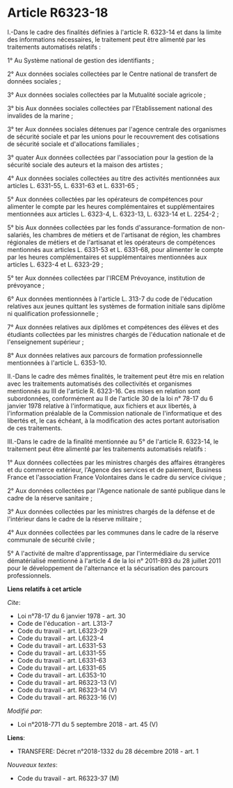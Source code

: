 # Article R6323-18

I.-Dans le cadre des finalités définies à l'article R. 6323-14 et dans la limite des informations nécessaires, le traitement
peut être alimenté par les traitements automatisés relatifs :

1° Au Système national de gestion des identifiants ;

2° Aux données sociales collectées par le Centre national de transfert de données sociales ;

3° Aux données sociales collectées par la Mutualité sociale agricole ;

3° bis Aux données sociales collectées par l'Etablissement national des invalides de la marine ;

3° ter Aux données sociales détenues par l'agence centrale des organismes de sécurité sociale et par les unions pour le
recouvrement des cotisations de sécurité sociale et d'allocations familiales ;

3° quater Aux données collectées par l'association pour la gestion de la sécurité sociale des auteurs et la maison des
artistes ;

4° Aux données sociales collectées au titre des activités mentionnées aux articles L. 6331-55, L. 6331-63 et L. 6331-65 ;

5° Aux données collectées par les opérateurs de compétences pour alimenter le compte par les heures complémentaires et
supplémentaires mentionnées aux articles L. 6323-4, L. 6323-13, L. 6323-14 et L. 2254-2 ;

5° bis Aux données collectées par les fonds d'assurance-formation de non-salariés, les chambres de métiers et de l'artisanat
de région, les chambres régionales de métiers et de l'artisanat et les opérateurs de compétences mentionnés aux articles L.
6331-53 et L. 6331-68, pour alimenter le compte par les heures complémentaires et supplémentaires mentionnées aux articles L.
6323-4 et L. 6323-29 ;

5° ter Aux données collectées par l'IRCEM Prévoyance, institution de prévoyance ;

6° Aux données mentionnées à l'article L. 313-7 du code de l'éducation relatives aux jeunes quittant les systèmes de
formation initiale sans diplôme ni qualification professionnelle ;

7° Aux données relatives aux diplômes et compétences des élèves et des étudiants collectées par les ministres chargés de
l'éducation nationale et de l'enseignement supérieur ;

8° Aux données relatives aux parcours de formation professionnelle mentionnées à l'article L. 6353-10.

II.-Dans le cadre des mêmes finalités, le traitement peut être mis en relation avec les traitements automatisés des
collectivités et organismes mentionnés au III de l'article R. 6323-16. Ces mises en relation sont subordonnées, conformément
au II de l'article 30 de la loi n° 78-17 du 6 janvier 1978 relative à l'informatique, aux fichiers et aux libertés, à
l'information préalable de la Commission nationale de l'informatique et des libertés et, le cas échéant, à la modification
des actes portant autorisation de ces traitements.

III.-Dans le cadre de la finalité mentionnée au 5° de l'article R. 6323-14, le traitement peut être alimenté par les
traitements automatisés relatifs :

1° Aux données collectées par les ministres chargés des affaires étrangères et du commerce extérieur, l'Agence des services
et de paiement, Business France et l'association France Volontaires dans le cadre du service civique ;

2° Aux données collectées par l'Agence nationale de santé publique dans le cadre de la réserve sanitaire ;

3° Aux données collectées par les ministres chargés de la défense et de l'intérieur dans le cadre de la réserve militaire ;

4° Aux données collectées par les communes dans le cadre de la réserve communale de sécurité civile ;

5° A l'activité de maître d'apprentissage, par l'intermédiaire du service dématérialisé mentionné à l'article 4 de la loi n°
2011-893 du 28 juillet 2011 pour le développement de l'alternance et la sécurisation des parcours professionnels.

**Liens relatifs à cet article**

_Cite_:

  - Loi n°78-17 du 6 janvier 1978 - art. 30
  - Code de l'éducation - art. L313-7
  - Code du travail - art. L6323-29
  - Code du travail - art. L6323-4
  - Code du travail - art. L6331-53
  - Code du travail - art. L6331-55
  - Code du travail - art. L6331-63
  - Code du travail - art. L6331-65
  - Code du travail - art. L6353-10
  - Code du travail - art. R6323-13 (V)
  - Code du travail - art. R6323-14 (V)
  - Code du travail - art. R6323-16 (V)

_Modifié par_:

  - Loi n°2018-771 du 5 septembre 2018 - art. 45 (V)

**Liens**:

  - TRANSFERE: Décret n°2018-1332 du 28 décembre 2018 - art. 1

_Nouveaux textes_:

  - Code du travail - art. R6323-37 (M)
